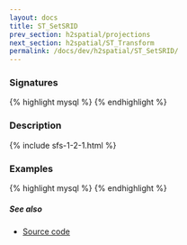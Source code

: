 ```yaml
---
layout: docs
title: ST_SetSRID
prev_section: h2spatial/projections
next_section: h2spatial/ST_Transform
permalink: /docs/dev/h2spatial/ST_SetSRID/
---
```


### Signatures

{% highlight mysql %}
{% endhighlight %}

### Description



{% include sfs-1-2-1.html %}

### Examples

{% highlight mysql %}
{% endhighlight %}

##### See also

* [Source code](https://github.com/irstv/H2GIS/blob/master/h2spatial/src/main/java/org/h2gis/h2spatial/internal/function/spatial/crs/ST_SetSRID.java)
